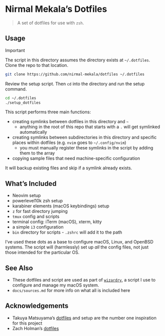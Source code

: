 # Nirmal Mekala’s Dotfiles

> A set of dotfiles for use with `zsh`.

## Usage

> [!IMPORTANT]
> The script in this directory assumes the directory exists at
> `~/.dotfiles`. Clone the repo to that location. 

```sh
git clone https://github.com/nirmal-mekala/dotfiles ~/.dotfiles
```

Review the setup script. Then `cd` into the directory and run the setup
command.

```sh
cd ~/.dotfiles
./setup_dotfiles
```

This script performs three main functions:

- creating symlinks between dotfiles in this directory and `~`
  - anything in the root of this repo that starts with a `.` will get symlinked
    automatically
- creating symlinks between subdirectories in this directory and specific
  places within dotfiles (e.g. `nvim` goes to `~/.config/nvim`)
  - you must manually register these symlinks in the script by adding them to
    the array
- copying sample files that need machine-specific configuration

It will backup existing files and skip if a symlink already exists.

## What’s Included

- Neovim setup
- powerlevel10k zsh setup
- karabiner elements (macOS keybindings) setup
- `z` for fast directory jumping
- `tmux` config and scripts
- terminal config: iTerm (macOS), xterm, kitty
- a simple `i3` configuration
- `bin` directory for scripts - `.zshrc` will add it to the path

I’ve used these dots as a base to configure macOS, Linux, and OpenBSD
systems. The script will (harmlessly) set up _all_ the config files, not
just those intended for the particular OS.

## See Also

- These dotfiles and script are used as part of
  [`wizardry`](https://github.com/nirmal-mekala/wizardry), a script I use
  to configure and manage my macOS system.
- `docs/sources.md` for more info on what all is included here

## Acknowledgements

- Takuya Matsuyama’s
  [dotfiles](https://github.com/craftzdog/dotfiles-public) and setup are
  the number one inspiration for this project
- Zach Holman’s [dotfiles](https://github.com/holman/dotfiles)
